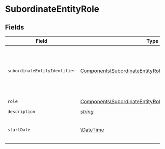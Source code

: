 # SubordinateEntityRole


## Fields

| Field                                                                                                                                      | Type                                                                                                                                       | Required                                                                                                                                   | Description                                                                                                                                |
| ------------------------------------------------------------------------------------------------------------------------------------------ | ------------------------------------------------------------------------------------------------------------------------------------------ | ------------------------------------------------------------------------------------------------------------------------------------------ | ------------------------------------------------------------------------------------------------------------------------------------------ |
| `subordinateEntityIdentifier`                                                                                                              | [Components\SubordinateEntityRoleSubordinateEntityIdentifier](../../Models/Components/SubordinateEntityRoleSubordinateEntityIdentifier.md) | :heavy_check_mark:                                                                                                                         | Identyfikator podmiotu podrzędnego.<br/>\| Type \| Value \|<br/>\| --- \| --- \|<br/>\| Nip \| 10 cyfrowy numer NIP \|                     |
| `role`                                                                                                                                     | [Components\SubordinateEntityRoleType](../../Models/Components/SubordinateEntityRoleType.md)                                               | :heavy_check_mark:                                                                                                                         | Powiązanie.                                                                                                                                |
| `description`                                                                                                                              | *string*                                                                                                                                   | :heavy_check_mark:                                                                                                                         | Opis.                                                                                                                                      |
| `startDate`                                                                                                                                | [\DateTime](https://www.php.net/manual/en/class.datetime.php)                                                                              | :heavy_check_mark:                                                                                                                         | Data rozpoczęcia obowiązywania powiązania.                                                                                                 |
